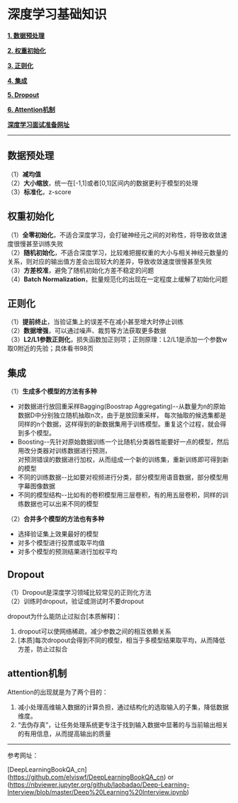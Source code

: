 # 深度学习基础知识

[**1. 数据预处理**](#数据预处理)

[**2. 权重初始化**](#权重初始化)

[**3. 正则化**](#正则化)

[**4. 集成**](#集成)

[**5. Dropout**](#dropout)

[**6. Attention机制**](#attention机制)

[**深度学习面试准备网址**](#深度学习面试准备网址)


---

##  数据预处理

（1）**减均值**<br>
（2）**大小缩放**，统一在\[-1,1]或者\[0,1]区间内的数据更利于模型的处理<br>
（3）**标准化**，z-score

## 权重初始化

（1）**全零初始化**，不适合深度学习，会打破神经元之间的对称性，将导致收敛速度很慢甚至训练失败<br>
（2）**随机初始化**，不适合深度学习，比较难把握权重的大小与相关神经元数量的关系，则对应的输出值方差会出现较大的差异，导致收敛速度很慢甚至失败<br>
（3）**方差校准**，避免了随机初始化方差不稳定的问题<br>
（4）**Batch Normalization**，批量规范化的出现在一定程度上缓解了初始化问题

## 正则化

（1）**提前终止**，当验证集上的误差不在减小甚至增大时停止训练<br>
（2）**数据增强**，可以通过噪声、裁剪等方法获取更多数据<br>
（3）**L2/L1参数正则化**，损失函数加正则项；正则原理：L2/L1是添加一个参数w取0附近的先验；具体看书98页<br>

## 集成
    
（1）**生成多个模型的方法有多种**
  
  - 对数据进行放回重采样Bagging(Boostrap Aggregating)--从数量为n的原始数据D中分别独立随机抽取n次，由于是放回重采样，
  每次抽取的候选集都是同样的n个数据，这样得到的新数据集用于训练模型。重复这个过程，就会得到多个模型。<br>
  - Boosting--先针对原始数据训练一个比随机分类器性能要好一点的模型，然后用改分类器对训练数据进行预测，<br>
  对预测错误的数据进行加权，从而组成一个新的训练集，重新训练即可得到新的模型<br>
  - 不同的训练数据--比如要对视频进行分类，部分模型用语音数据，部分模型用字幕图像数据<br>
  - 不同的模型结构--比如有的卷积模型用三层卷积，有的用五层卷积，同样的训练数据也可以出来不同的模型
  
（2）**合并多个模型的方法也有多种**

  - 选择验证集上效果最好的模型<br>
  - 对多个模型进行投票或取平均值<br>
  - 对多个模型的预测结果进行加权平均
  
## Dropout

（1）Dropout是深度学习领域比较常见的正则化方法<br>
（2）训练时dropout，验证或测试时不要dropout

dropout为什么能防止过拟合[本质解释]：<br>
1. dropout可以使网络稀疏，减少参数之间的相互依赖关系<br>
2. [本质]每次dropout会得到不同的模型，相当于多模型结果取平均，从而降低方差，防止过拟合<br>

## attention机制

Attention的出现就是为了两个目的：<br>
1. 减小处理高维输入数据的计算负担，通过结构化的选取输入的子集，降低数据维度。<br>
2. “去伪存真”，让任务处理系统更专注于找到输入数据中显著的与当前输出相关的有用信息，从而提高输出的质量

---

参考网址：

[DeepLearningBookQA_cn]
(https://github.com/elviswf/DeepLearningBookQA_cn) or (https://nbviewer.jupyter.org/github/laobadao/Deep-Learning-Interview/blob/master/Deep%20Learning%20Interview.ipynb)